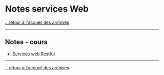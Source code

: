 # Notes services Web

[...retour à l'accueil des archives](../../../README.md)

---

## Notes - cours

* [Services web Restful](./notes/apiRest.md)

---

[...retour à l'accueil des archives](../../../README.md)

